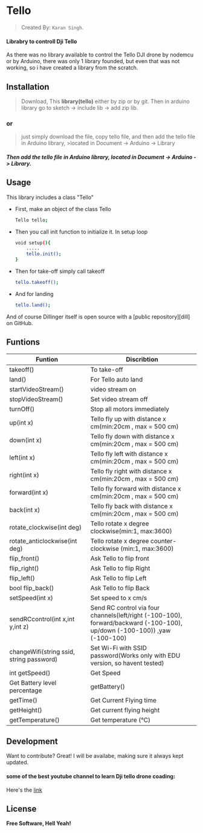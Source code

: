 # Tello
> Created By: `Karan Singh`.
####  Librabry to controll Dji Tello
As there was no library available to control the Tello DJI drone by nodemcu or by Arduino, there was only 1 library founded, but even that was not working, so i have created a library from the scratch.

## Installation
 > Download, This **library(tello)** either by zip or by git.
 > Then in arduino library go to sketch -> include lib -> add zip lib.
 ### or
 >just simply download the file, copy tello file, and then add the tello file in Arduino library, >located in Document -> Arduino -> Library
##### Then add the tello file in Arduino library, located in Document -> Arduino -> Library.

## Usage
This library includes a class "Tello"
- First, make an object of the class Tello
    ```sh
    Tello tello;
    ```
- Then you call init function to initialize it. In setup loop
    ```sh
    void setup(){
        .....
        tello.init();
    }
    ```
-  Then for take-off simply call takeoff
    ```sh
    tello.takeoff();
    ```
- And for landing 
    ```sh
    tello.land();
    ```
And of course Dillinger itself is open source with a [public repository][dill]
 on GitHub.



## Funtions

| Funtion | Discribtion |
| ------ | ------ |
| takeoff() | To take-off |
|  land() |For Tello auto land |
| startVideoStream() | video stream on |
| stopVideoStream() | Set video stream off |
| turnOff() | Stop all motors immediately |
| up(int x) | Tello fly up with distance x cm(min:20cm , max = 500 cm) |
|down(int x)|Tello fly down with distance x cm(min:20cm , max = 500 cm)|
|left(int x)|Tello fly left with distance x cm(min:20cm , max = 500 cm)|
|right(int x)|Tello fly right with distance x cm(min:20cm , max = 500 cm)|
|forward(int x)|Tello fly forward with distance x cm(min:20cm , max = 500 cm)|
|back(int x)|Tello fly back with distance x cm(min:20cm , max = 500 cm)|
|rotate_clockwise(int deg)|Tello rotate x degree clockwise(min:1, max:3600)|
|rotate_anticlockwise(int deg)|Tello rotate x degree counter-clockwise	(min:1, max:3600)|
|flip_front()|Ask Tello to flip front|
|flip_right()|Ask Tello to flip Right|
|flip_left()|Ask Tello to flip Left|
|bool flip_back()|Ask Tello to flip Back|
|setSpeed(int x)|Set speed to x cm/s|
|sendRCcontrol(int x,int y,int z)|Send RC control via four channels(left/right (-100-100), forward/backward (-100-100), up/down (-100-100)) ,yaw (-100-100)|
|changeWifi(string ssid, string password)|Set Wi-Fi with SSID password(Works only with EDU version, so havent tested)|
|int getSpeed()|Get Speed|
|Get Battery level percentage|getBattery()|
| getTime()|Get Current Flying time|
|getHeight()|Get current flying height|
|getTemperature()|Get temperature (°C)|
## Development
Want to contribute? Great!
I will be availabe, making sure it always kept updated.

#### some of the best youtube channel to learn Dji tello drone coading:
Here's the [link](https://youtu.be/LmEcyQnfpDA)

## License

**Free Software, Hell Yeah!**


